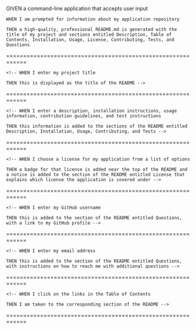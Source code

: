 GIVEN a command-line application that accepts user input

    WHEN I am prompted for information about my application repository

    THEN a high-quality, professional README.md is generated with the title of my project and sections entitled Description, Table of Contents, Installation, Usage, License, Contributing, Tests, and Questions

============================================================

    <!-- WHEN I enter my project title

    THEN this is displayed as the title of the README -->

============================================================

    <!-- WHEN I enter a description, installation instructions, usage information, contribution guidelines, and test instructions

    THEN this information is added to the sections of the README entitled Description, Installation, Usage, Contributing, and Tests -->

============================================================

    <!-- WHEN I choose a license for my application from a list of options

    THEN a badge for that license is added near the top of the README and a notice is added to the section of the README entitled License that explains which license the application is covered under -->

============================================================

    <!-- WHEN I enter my GitHub username

    THEN this is added to the section of the README entitled Questions, with a link to my GitHub profile -->

============================================================

    <!-- WHEN I enter my email address

    THEN this is added to the section of the README entitled Questions, with instructions on how to reach me with additional questions -->

============================================================

    <!-- WHEN I click on the links in the Table of Contents

    THEN I am taken to the corresponding section of the README -->

============================================================